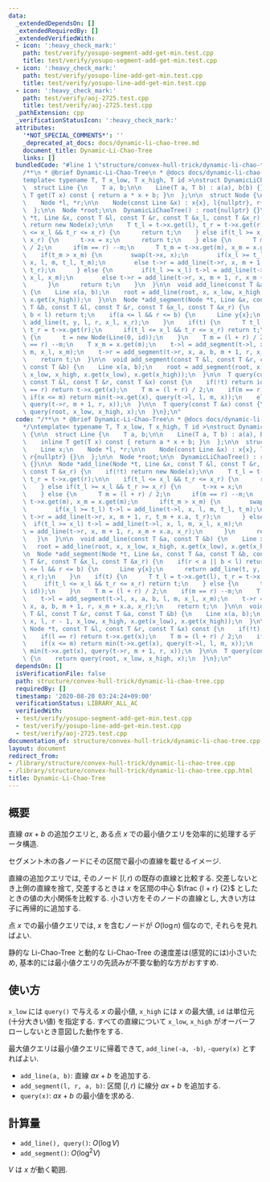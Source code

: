 ```yaml
---
data:
  _extendedDependsOn: []
  _extendedRequiredBy: []
  _extendedVerifiedWith:
  - icon: ':heavy_check_mark:'
    path: test/verify/yosupo-segment-add-get-min.test.cpp
    title: test/verify/yosupo-segment-add-get-min.test.cpp
  - icon: ':heavy_check_mark:'
    path: test/verify/yosupo-line-add-get-min.test.cpp
    title: test/verify/yosupo-line-add-get-min.test.cpp
  - icon: ':heavy_check_mark:'
    path: test/verify/aoj-2725.test.cpp
    title: test/verify/aoj-2725.test.cpp
  _pathExtension: cpp
  _verificationStatusIcon: ':heavy_check_mark:'
  attributes:
    '*NOT_SPECIAL_COMMENTS*': ''
    _deprecated_at_docs: docs/dynamic-li-chao-tree.md
    document_title: Dynamic-Li-Chao-Tree
    links: []
  bundledCode: "#line 1 \"structure/convex-hull-trick/dynamic-li-chao-tree.cpp\"\n\
    /**\n * @brief Dynamic-Li-Chao-Tree\n * @docs docs/dynamic-li-chao-tree.md\n*/\n\
    template< typename T, T x_low, T x_high, T id >\nstruct DynamicLiChaoTree {\n\n\
    \  struct Line {\n    T a, b;\n\n    Line(T a, T b) : a(a), b(b) {}\n\n    inline\
    \ T get(T x) const { return a * x + b; }\n  };\n\n  struct Node {\n    Line x;\n\
    \    Node *l, *r;\n\n    Node(const Line &x) : x{x}, l{nullptr}, r{nullptr} {}\n\
    \  };\n\n  Node *root;\n\n  DynamicLiChaoTree() : root{nullptr} {}\n\n  Node *add_line(Node\
    \ *t, Line &x, const T &l, const T &r, const T &x_l, const T &x_r) {\n    if(!t)\
    \ return new Node(x);\n\n    T t_l = t->x.get(l), t_r = t->x.get(r);\n\n    if(t_l\
    \ <= x_l && t_r <= x_r) {\n      return t;\n    } else if(t_l >= x_l && t_r >=\
    \ x_r) {\n      t->x = x;\n      return t;\n    } else {\n      T m = (l + r)\
    \ / 2;\n      if(m == r) --m;\n      T t_m = t->x.get(m), x_m = x.get(m);\n  \
    \    if(t_m > x_m) {\n        swap(t->x, x);\n        if(x_l >= t_l) t->l = add_line(t->l,\
    \ x, l, m, t_l, t_m);\n        else t->r = add_line(t->r, x, m + 1, r, t_m + x.a,\
    \ t_r);\n      } else {\n        if(t_l >= x_l) t->l = add_line(t->l, x, l, m,\
    \ x_l, x_m);\n        else t->r = add_line(t->r, x, m + 1, r, x_m + x.a, x_r);\n\
    \      }\n      return t;\n    }\n  }\n\n  void add_line(const T &a, const T &b)\
    \ {\n    Line x(a, b);\n    root = add_line(root, x, x_low, x_high, x.get(x_low),\
    \ x.get(x_high));\n  }\n\n  Node *add_segment(Node *t, Line &x, const T &a, const\
    \ T &b, const T &l, const T &r, const T &x_l, const T &x_r) {\n    if(r < a ||\
    \ b < l) return t;\n    if(a <= l && r <= b) {\n      Line y{x};\n      return\
    \ add_line(t, y, l, r, x_l, x_r);\n    }\n    if(t) {\n      T t_l = t->x.get(l),\
    \ t_r = t->x.get(r);\n      if(t_l <= x_l && t_r <= x_r) return t;\n    } else\
    \ {\n      t = new Node(Line(0, id));\n    }\n    T m = (l + r) / 2;\n    if(m\
    \ == r) --m;\n    T x_m = x.get(m);\n    t->l = add_segment(t->l, x, a, b, l,\
    \ m, x_l, x_m);\n    t->r = add_segment(t->r, x, a, b, m + 1, r, x_m + x.a, x_r);\n\
    \    return t;\n  }\n\n  void add_segment(const T &l, const T &r, const T &a,\
    \ const T &b) {\n    Line x(a, b);\n    root = add_segment(root, x, l, r - 1,\
    \ x_low, x_high, x.get(x_low), x.get(x_high));\n  }\n\n  T query(const Node *t,\
    \ const T &l, const T &r, const T &x) const {\n    if(!t) return id;\n    if(l\
    \ == r) return t->x.get(x);\n    T m = (l + r) / 2;\n    if(m == r) --m;\n   \
    \ if(x <= m) return min(t->x.get(x), query(t->l, l, m, x));\n    else return min(t->x.get(x),\
    \ query(t->r, m + 1, r, x));\n  }\n\n  T query(const T &x) const {\n    return\
    \ query(root, x_low, x_high, x);\n  }\n};\n"
  code: "/**\n * @brief Dynamic-Li-Chao-Tree\n * @docs docs/dynamic-li-chao-tree.md\n\
    */\ntemplate< typename T, T x_low, T x_high, T id >\nstruct DynamicLiChaoTree\
    \ {\n\n  struct Line {\n    T a, b;\n\n    Line(T a, T b) : a(a), b(b) {}\n\n\
    \    inline T get(T x) const { return a * x + b; }\n  };\n\n  struct Node {\n\
    \    Line x;\n    Node *l, *r;\n\n    Node(const Line &x) : x{x}, l{nullptr},\
    \ r{nullptr} {}\n  };\n\n  Node *root;\n\n  DynamicLiChaoTree() : root{nullptr}\
    \ {}\n\n  Node *add_line(Node *t, Line &x, const T &l, const T &r, const T &x_l,\
    \ const T &x_r) {\n    if(!t) return new Node(x);\n\n    T t_l = t->x.get(l),\
    \ t_r = t->x.get(r);\n\n    if(t_l <= x_l && t_r <= x_r) {\n      return t;\n\
    \    } else if(t_l >= x_l && t_r >= x_r) {\n      t->x = x;\n      return t;\n\
    \    } else {\n      T m = (l + r) / 2;\n      if(m == r) --m;\n      T t_m =\
    \ t->x.get(m), x_m = x.get(m);\n      if(t_m > x_m) {\n        swap(t->x, x);\n\
    \        if(x_l >= t_l) t->l = add_line(t->l, x, l, m, t_l, t_m);\n        else\
    \ t->r = add_line(t->r, x, m + 1, r, t_m + x.a, t_r);\n      } else {\n      \
    \  if(t_l >= x_l) t->l = add_line(t->l, x, l, m, x_l, x_m);\n        else t->r\
    \ = add_line(t->r, x, m + 1, r, x_m + x.a, x_r);\n      }\n      return t;\n \
    \   }\n  }\n\n  void add_line(const T &a, const T &b) {\n    Line x(a, b);\n \
    \   root = add_line(root, x, x_low, x_high, x.get(x_low), x.get(x_high));\n  }\n\
    \n  Node *add_segment(Node *t, Line &x, const T &a, const T &b, const T &l, const\
    \ T &r, const T &x_l, const T &x_r) {\n    if(r < a || b < l) return t;\n    if(a\
    \ <= l && r <= b) {\n      Line y{x};\n      return add_line(t, y, l, r, x_l,\
    \ x_r);\n    }\n    if(t) {\n      T t_l = t->x.get(l), t_r = t->x.get(r);\n \
    \     if(t_l <= x_l && t_r <= x_r) return t;\n    } else {\n      t = new Node(Line(0,\
    \ id));\n    }\n    T m = (l + r) / 2;\n    if(m == r) --m;\n    T x_m = x.get(m);\n\
    \    t->l = add_segment(t->l, x, a, b, l, m, x_l, x_m);\n    t->r = add_segment(t->r,\
    \ x, a, b, m + 1, r, x_m + x.a, x_r);\n    return t;\n  }\n\n  void add_segment(const\
    \ T &l, const T &r, const T &a, const T &b) {\n    Line x(a, b);\n    root = add_segment(root,\
    \ x, l, r - 1, x_low, x_high, x.get(x_low), x.get(x_high));\n  }\n\n  T query(const\
    \ Node *t, const T &l, const T &r, const T &x) const {\n    if(!t) return id;\n\
    \    if(l == r) return t->x.get(x);\n    T m = (l + r) / 2;\n    if(m == r) --m;\n\
    \    if(x <= m) return min(t->x.get(x), query(t->l, l, m, x));\n    else return\
    \ min(t->x.get(x), query(t->r, m + 1, r, x));\n  }\n\n  T query(const T &x) const\
    \ {\n    return query(root, x_low, x_high, x);\n  }\n};\n"
  dependsOn: []
  isVerificationFile: false
  path: structure/convex-hull-trick/dynamic-li-chao-tree.cpp
  requiredBy: []
  timestamp: '2020-08-20 03:24:24+09:00'
  verificationStatus: LIBRARY_ALL_AC
  verifiedWith:
  - test/verify/yosupo-segment-add-get-min.test.cpp
  - test/verify/yosupo-line-add-get-min.test.cpp
  - test/verify/aoj-2725.test.cpp
documentation_of: structure/convex-hull-trick/dynamic-li-chao-tree.cpp
layout: document
redirect_from:
- /library/structure/convex-hull-trick/dynamic-li-chao-tree.cpp
- /library/structure/convex-hull-trick/dynamic-li-chao-tree.cpp.html
title: Dynamic-Li-Chao-Tree
---
```

## 概要

直線 $ax+b$ の追加クエリと, ある点 $x$ での最小値クエリを効率的に処理するデータ構造.

セグメント木の各ノードにその区間で最小の直線を載せるイメージ.

直線の追加クエリでは, そのノード $[l, r)$ の既存の直線と比較する. 交差しないとき上側の直線を捨て, 交差するときは $x$ を区間の中心 $\frac {l + r} {2}$ としたときの値の大小関係を比較する. 小さい方をそのノードの直線とし, 大きい方は子に再帰的に追加する.

点 $x$ での最小値クエリでは, $x$ を含むノードが $O(\log n)$ 個なので, それらを見ればよい.

静的な Li-Chao-Tree と動的な Li-Chao-Tree の速度差は(感覚的には)小さいため, 基本的には最小値クエリの先読みが不要な動的な方がおすすめ.

## 使い方

`x_low` には `query()` で与える $x$ の最小値, `x_high` には $x$ の最大値, `id` は単位元(十分大きい値) を指定する. すべての直線について `x_low`, `x_high` がオーバーフローしないとき意図した動作をする.

最大値クエリは最小値クエリに帰着できて, `add_line(-a, -b)`, `-query(x)` とすればよい.


* `add_line(a, b)`: 直線 $ax + b$ を追加する.
* `add_segment(l, r, a, b)`: 区間 $[l, r)$ に線分 $ax + b$ を追加する.
* `query(x)`: $ax + b$ の最小値を求める.

## 計算量

* `add_line(), query()`: $O(\log V)$
* `add_segment()`: $O(\log^2 V)$

$V$ は $x$ が動く範囲.
